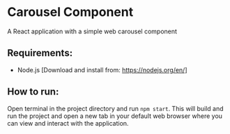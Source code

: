 # Carousel Component
A React application with a simple web carousel component


## Requirements:
- Node.js [Download and install from: https://nodejs.org/en/]

## How to run:
Open terminal in the project directory and run `npm start`. This will build and run the project and open a new tab in your default web browser where you can view and interact with the application.
